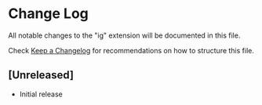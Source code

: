 # Change Log

All notable changes to the "ig" extension will be documented in this file.

Check [Keep a Changelog](http://keepachangelog.com/) for recommendations on how to structure this file.

## [Unreleased]

- Initial release